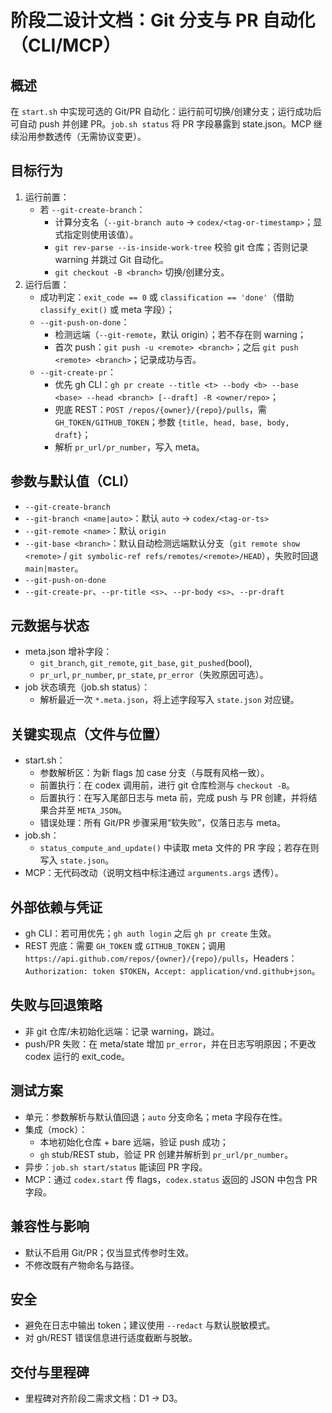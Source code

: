 # 阶段二设计文档：Git 分支与 PR 自动化（CLI/MCP）

## 概述

在 `start.sh`
中实现可选的 Git/PR 自动化：运行前可切换/创建分支；运行成功后可自动 push 并创建 PR。`job.sh status`
将 PR 字段暴露到 state.json。MCP 继续沿用参数透传（无需协议变更）。

## 目标行为

1. 运行前置：
   - 若 `--git-create-branch`：
     - 计算分支名（`--git-branch auto` →
       `codex/<tag-or-timestamp>`；显式指定则使用该值）。
     - `git rev-parse --is-inside-work-tree`
       校验 git 仓库；否则记录 warning 并跳过 Git 自动化。
     - `git checkout -B <branch>` 切换/创建分支。
2. 运行后置：
   - 成功判定：`exit_code == 0` 或 `classification == 'done'`（借助
     `classify_exit()` 或 meta 字段）；
   - `--git-push-on-done`：
     - 检测远端（`--git-remote`，默认 origin）；若不存在则 warning；
     - 首次 push：`git push -u <remote> <branch>`；之后
       `git push <remote> <branch>`；记录成功与否。
   - `--git-create-pr`：
     - 优先 gh
       CLI：`gh pr create --title <t> --body <b> --base <base> --head <branch> [--draft] -R <owner/repo>`；
     - 兜底 REST：`POST /repos/{owner}/{repo}/pulls`，需
       `GH_TOKEN/GITHUB_TOKEN`；参数 `{title, head, base, body, draft}`；
     - 解析 `pr_url/pr_number`，写入 meta。

## 参数与默认值（CLI）

- `--git-create-branch`
- `--git-branch <name|auto>`：默认 `auto` → `codex/<tag-or-ts>`
- `--git-remote <name>`：默认 `origin`
- `--git-base <branch>`：默认自动检测远端默认分支（`git remote show <remote>` /
  `git symbolic-ref refs/remotes/<remote>/HEAD`），失败时回退 `main|master`。
- `--git-push-on-done`
- `--git-create-pr`、`--pr-title <s>`、`--pr-body <s>`、`--pr-draft`

## 元数据与状态

- meta.json 增补字段：
  - `git_branch`, `git_remote`, `git_base`, `git_pushed`(bool),
  - `pr_url`, `pr_number`, `pr_state`, `pr_error`（失败原因可选）。
- job 状态填充（job.sh status）：
  - 解析最近一次 `*.meta.json`，将上述字段写入 `state.json` 对应键。

## 关键实现点（文件与位置）

- start.sh：
  - 参数解析区：为新 flags 加 case 分支（与既有风格一致）。
  - 前置执行：在 codex 调用前，进行 git 仓库检测与 `checkout -B`。
  - 后置执行：在写入尾部日志与 meta 前，完成 push 与 PR 创建，并将结果合并至
    `META_JSON`。
  - 错误处理：所有 Git/PR 步骤采用“软失败”，仅落日志与 meta。
- job.sh：
  - `status_compute_and_update()` 中读取 meta 文件的 PR 字段；若存在则写入
    `state.json`。
- MCP：无代码改动（说明文档中标注通过 `arguments.args` 透传）。

## 外部依赖与凭证

- gh CLI：若可用优先；`gh auth login` 之后 `gh pr create` 生效。
- REST 兜底：需要 `GH_TOKEN` 或 `GITHUB_TOKEN`；调用
  `https://api.github.com/repos/{owner}/{repo}/pulls`，Headers：`Authorization: token $TOKEN`，`Accept: application/vnd.github+json`。

## 失败与回退策略

- 非 git 仓库/未初始化远端：记录 warning，跳过。
- push/PR 失败：在 meta/state 增加
  `pr_error`，并在日志写明原因；不更改 codex 运行的 exit_code。

## 测试方案

- 单元：参数解析与默认值回退；`auto` 分支命名；meta 字段存在性。
- 集成（mock）：
  - 本地初始化仓库 + bare 远端，验证 push 成功；
  - `gh` stub/REST stub，验证 PR 创建并解析到 `pr_url/pr_number`。
- 异步：`job.sh start/status` 能读回 PR 字段。
- MCP：通过 `codex.start` 传 flags，`codex.status` 返回的 JSON 中包含 PR 字段。

## 兼容性与影响

- 默认不启用 Git/PR；仅当显式传参时生效。
- 不修改既有产物命名与路径。

## 安全

- 避免在日志中输出 token；建议使用 `--redact` 与默认脱敏模式。
- 对 gh/REST 错误信息进行适度截断与脱敏。

## 交付与里程碑

- 里程碑对齐阶段二需求文档：D1 → D3。

